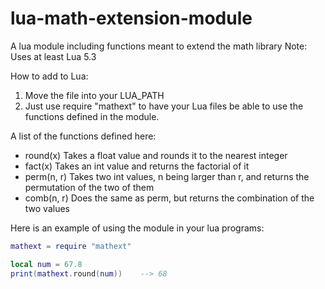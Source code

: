 # lua-math-extension-module
A lua module including functions meant to extend the math library
Note: Uses at least Lua 5.3

How to add to Lua:
1. Move the file into your LUA_PATH
2. Just use require "mathext" to have your Lua files be able to use the functions defined in the module.

A list of the functions defined here:
* round(x)
  Takes a float value and rounds it to the nearest integer
* fact(x)
  Takes an int value and returns the factorial of it
* perm(n, r)
  Takes two int values, n being larger than r, and returns the permutation of the two of them
* comb(n, r)
  Does the same as perm, but returns the combination of the two values

Here is an example of using the module in your lua programs:

  ```lua
  mathext = require "mathext"
  
  local num = 67.8
  print(mathext.round(num))    --> 68
  ```
